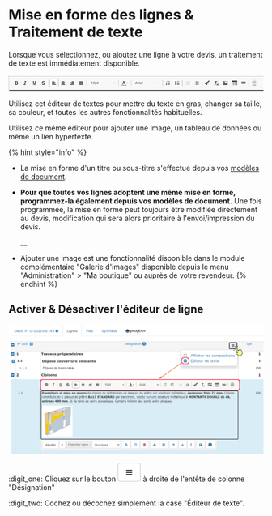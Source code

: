 # Mise en forme des lignes & Traitement de texte

Lorsque vous sélectionnez, ou ajoutez une ligne à votre devis, un traitement de texte est immédiatement disponible.

![](../../../../.gitbook/assets/screenshot-106-.png)

Utilisez cet éditeur de textes pour mettre du texte en gras, changer sa taille, sa couleur, et toutes les autres fonctionnalités habituelles.

Utilisez ce même éditeur pour ajouter une image, un tableau de données ou même un lien hypertexte.



{% hint style="info" %}
*   La mise en forme d'un titre ou sous-titre s'effectue depuis vos [modèles de document](https://batidocs.gitbook.io/documentation/modeles-de-document).


*   **Pour que toutes vos lignes adoptent une même mise en forme, programmez-la également depuis vos modèles de document.** Une fois programmée, la mise en forme peut toujours être modifiée directement au devis, modification qui sera alors prioritaire à l'envoi/impression du devis.

    __
* Ajouter une image est une fonctionnalité disponible dans le module complémentaire "Galerie d'images" disponible depuis le menu "Administration" > "Ma boutique" ou auprès de votre revendeur.
{% endhint %}



## Activer & Désactiver l'éditeur de ligne

![](<../../../../.gitbook/assets/Screenshot (255b).png>)

:digit\_one: Cliquez sur le bouton ![](<../../../../.gitbook/assets/Screenshot (256).png>)  à droite de l'entête de colonne "Désignation"

:digit\_two: Cochez ou décochez simplement la case "Éditeur de texte".


